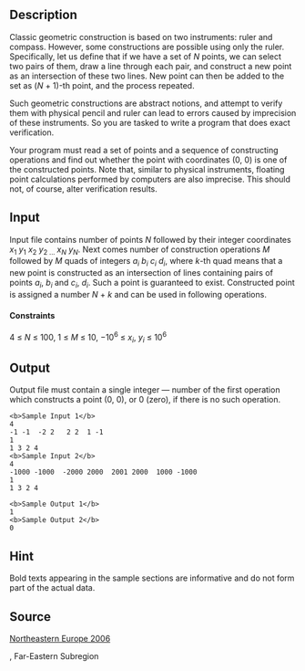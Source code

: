<h2>Description</h2><p>Classic geometric construction is based on two instruments: ruler and compass. However, some constructions are possible using only the ruler. Specifically, let us define that if we have a set of <i>N</i> points, we can select two pairs of them, draw a line through each pair, and construct a new point as an intersection of these two lines. New point can then be added to the set as (<i>N</i> + 1)-th point, and the process repeated.</p><p>Such geometric constructions are abstract notions, and attempt to verify them with physical pencil and ruler can lead to errors caused by imprecision of these instruments. So you are tasked to write a program that does exact verification.</p><p>Your program must read a set of points and a sequence of constructing operations and find out whether the point with coordinates (0, 0) is one of the constructed points. Note that, similar to physical instruments, floating point calculations performed by computers are also imprecise. This should not, of course, alter verification results.</p><h2>Input</h2><p>Input file contains number of points <i>N</i> followed by their integer coordinates <i>x</i><sub>1</sub> <i>y</i><sub>1</sub> <i>x</i><sub>2</sub> <i>y</i><sub>2 ... </sub><i>x<sub>N</sub></i> <i>y<sub>N</sub></i>. Next comes number of construction operations <i>M</i> followed by<i> M</i> quads of integers <i>a<sub>i</sub></i> <i>b<sub>i</sub></i> <i>c<sub>i</sub></i> <i>d<sub>i</sub></i>, where <i>k</i>-th quad means that a new point is constructed as an intersection of lines containing pairs of points <i>a<sub>i</sub></i>, <i>b<sub>i</sub></i> and <i>c<sub>i</sub></i>, <i>d<sub>i</sub></i>. Such a point is guaranteed to exist. Constructed point is assigned a number<i> N</i> + <i>k</i> and can be used in following operations.</p><h4>Constraints</h4><p>4 ≤ <i>N</i> ≤ 100, 1 ≤ <i>M</i> ≤ 10, −10<sup>6</sup> ≤ <i>x<sub>i</sub></i>, <i>y<sub>i</sub></i> ≤ 10<sup>6</sup> </p><h2>Output</h2><p>Output file must contain a single integer — number of the first operation which constructs a point (0, 0), or 0 (zero), if there is no such operation.</p><pre><code class="language-input1">&lt;b&gt;Sample Input 1&lt;/b&gt;
4
-1 -1  -2 2   2 2  1 -1
1
1 3 2 4
&lt;b&gt;Sample Input 2&lt;/b&gt;
4
-1000 -1000  -2000 2000  2001 2000  1000 -1000
1
1 3 2 4</code></pre><pre><code class="language-output1">&lt;b&gt;Sample Output 1&lt;/b&gt;
1
&lt;b&gt;Sample Output 2&lt;/b&gt;
0</code></pre><h2>Hint</h2><p>Bold texts appearing in the sample sections are informative and do not form part of the actual data.</p><h2>Source</h2><a href="searchproblem?field=source&amp;key=Northeastern+Europe+2006">Northeastern Europe 2006</a><p>, Far-Eastern Subregion</p>